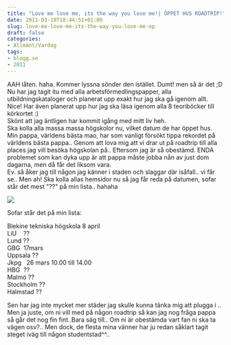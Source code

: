 ```yaml
---
title: "Love me love me, its the way you love me!| ÖPPET HUS ROADTRIP!"
date: 2011-03-10T18:44:51+01:00
slug: love-me-love-me-its-the-way-you-love-me-op
draft: false
categories:
- Allmänt/Vardag
tags:
- blogg.se
- 2011
---
```

AAH låten. haha. Kommer lyssna sönder den istället. Dumt! men så är det ;D  
Nu har jag tagit itu med alla arbetsförmedlingspapper, alla utbildningskataloger och planerat upp exakt hur jag ska gå igenom allt. Nice! Har även planerat upp hur jag ska läsa igenom alla 8 teoriböcker till körkortet :)  
Skönt att jag äntligen har kommit igång med mitt liv heh.  
Ska kolla alla massa massa högskolor nu, vilket datum de har öppet hus.  
Min pappa, världens bästa mao, har som vanligt försökt tippa rekordet på världens bästa pappa.. Genom att lova mig att vi drar ut på roadtrip till alla places jag vill besöka högskolan på.. Eftersom jag är så obestämd. ENDA problemet som kan dyka upp är att pappa måste jobba nån av just dom dagarna, men då får det liksom vara.  
Ev. så åker jag till någon jag känner i staden och slaggar där isåfall.. vi får se.. Men ah! Ska kolla allas hemsidor nu så jag får reda på datumen, sofar står det mest "??" på min lista.. hahaha  
  
![](/assets/images/blogg.se/beb432a3bbab889930dedd53c4f96367_136890410.jpg)  
  
Sofar står det på min lista:  
  
Blekine tekniska högskola 8 april  
LiU    ??  
Lund ??  
GBG  17mars  
Uppsala ??  
Jkpg   26 mars 10.00 till 14.00  
HBG  ??  
Malmö ??  
Stockholm ??  
Halmstad ??  
  
Sen har jag inte mycket mer städer jag skulle kunna tänka mig att plugga i .. Men ja juste, om ni vill med på någon roadtrip så kan jag nog fråga pappa så går det nog fin fint..Bara säg till.. Om ni är obestämda vart fan ni ska ta vägen osv?.. Men dock, de flesta mina vänner har ju redan såklart tagit steget iväg till någon studentstad^^..